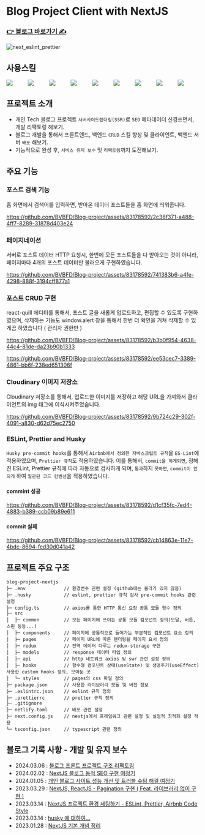 # Blog Project Client with NextJS

### [ 👉 블로그 바로가기 ✍️ ](https://lsevina126.netlify.app)

![next_eslint_prettier](https://github.com/BVBFD/Blog-project/assets/83178592/1533b501-0375-4aef-a490-a0730aec1147)

## 사용스킬
<div style="display: flex; width: 100%;">
  <span style="flex: 1;" target="_blank">
    <img src="https://img.shields.io/badge/Next.js-000000?style=for-the-badge&logo=next.js&logoColor=fff" />
  </span>
  <span style="flex: 1;" target="_blank">
    <img src="https://img.shields.io/badge/Redux-764ABC?style=for-the-badge&logo=redux&logoColor=fff" />
  </span>
  <span style="flex: 1;" target="_blank">
    <img src="https://img.shields.io/badge/Sass-CC6699?style=for-the-badge&logo=sass&logoColor=fff" />
  </span>
  <span style="flex: 1;" target="_blank">
    <img src="https://img.shields.io/badge/TypeScript-3178C6?style=for-the-badge&logo=TypeScript&logoColor=fff" />
  </span>
  <span style="flex: 1;" target="_blank">
    <img src="https://img.shields.io/badge/Axios-5A29E4?style=for-the-badge&logo=Axios&logoColor=fff" />
  </span>
  <span style="flex: 1;" target="_blank">
    <img src="https://img.shields.io/badge/SWR-000000?style=for-the-badge&logo=SWR&logoColor=fff" />
  </span>
  <span style="flex: 1;" target="_blank">
    <img src="https://img.shields.io/badge/antdesign-0170FE?style=for-the-badge&logo=antdesign&logoColor=fff" />
  </span>
  <span style="flex: 1;" target="_blank">
    <img src="https://img.shields.io/badge/ESLint-4B32C3?style=for-the-badge&logo=ESLint&logoColor=fff" />
  </span>
  <span style="flex: 1;" target="_blank">
    <img src="https://img.shields.io/badge/Prettier-000000?style=for-the-badge&logo=prettier" />
  </span>
</div>


## 프로젝트 소개

- 개인 Tech 블로그 프로젝트 `서버사이드렌더링(SSR)`로 `SEO` 메타데이터 신경쓰면서, 개발 리팩토링 해보기.
- 블로그 개발을 통해서 프론트엔드, 백엔드 `CRUD` 스킬 향상 및 클라이언트, 백엔드 서버 `배포` 해보기.
- 기능적으로 완성 후, `서비스 유지 보수` 및 `리팩토링`까지 도전해보기.

## 주요 기능

### 포스트 검색 기능

홈 화면에서 검색어를 입력하면, 받아온 데이터 포스트들을 홈 화면에 띄워줍니다.

https://github.com/BVBFD/Blog-project/assets/83178592/2c38f371-a488-4ff7-8289-31878d403e24

### 페이지네이션

서버로 포스트 데이터 HTTP 요청시, 한번에 모든 포스트들을 다 받아오는 것이 아니라, 페이지마다 4개의 포스트 데이터만 불러오게 구현하였습니다.

https://github.com/BVBFD/Blog-project/assets/83178592/741383b6-a4fe-4298-888f-3194cff877a1

### 포스트 CRUD 구현

react-quill 에디터를 통해서, 포스트 글을 새롭게 업로드하고, 편집할 수 있도록 구현하였으며, 삭제하는 기능도 window.alert 창을 통해서 한번 더 확인을 거쳐 삭제할 수 있게끔 하였습니다 ( 관리자 권한만 )

https://github.com/BVBFD/Blog-project/assets/83178592/b3b0f954-4638-44c4-81de-da23b90b1333

https://github.com/BVBFD/Blog-project/assets/83178592/ee53cec7-3389-4861-bb6f-238ed651306f

### Cloudinary 이미지 저장소

Cloudinary 저장소를 통해서, 업로드한 이미지를 저장하고 해당 URL을 가져와서 클라이언트의 img 태그에 이식시켜주었습니다.

https://github.com/BVBFD/Blog-project/assets/83178592/9b724c29-302f-4091-a830-d62d75ec2750

### ESLint, Prettier and Husky

`Husky pre-commit hooks`를 통해서 `Airbnb에서 정의한 자바스크립트 규칙`을 `ES-Lint`에 적용하였으며, `Prettier 규칙`도 적용하였습니다. 이를 통해서, `commit을 하게되면`, 정해진 ESLint, Prettier 규칙에 따라 자동으로 검사하게 되며, `통과`하지 `못하면`, `commit이 안되게` 하여 `일관된 코드 컨벤션`을 적용하였습니다.

#### commint 성공

https://github.com/BVBFD/Blog-project/assets/83178592/d1cf35fc-7ed4-4883-b389-ccb09b89e611

#### commit 실패

https://github.com/BVBFD/Blog-project/assets/83178592/cb14863e-11e7-4bdc-8694-fed30d041a42

## 프로젝트 주요 구조

```
blog-project-nextjs
├─ .env              // 환경변수 관련 설정 (github에는 올라가 있지 않음)
├─ .husky            // eslint, prettier 규칙 검사 pre-commit hooks 관련 설정
├─ config.ts         // axios를 통한 HTTP 통신 요청 공통 모듈 함수 정의
├─ src
│  ├─ common         // 모든 페이지에 쓰이는 공통 모듈 컴포넌트 정의(모달, 버튼, 스핀 등등...)
│  ├─ components     // 페이지에 공통적으로 들어가는 부분적인 컴포넌트 요소 정의
│  ├─ pages          // 페이지 URL에 따른 렌더링될 페이지 요서 정의
│  ├─ redux          // 전역 데이터 다루는 redux-storage 구현
│  ├─ models         // response 데이터 타입 정의
│  ├─ api            // http 네트워크 axios 및 swr 관련 설정 정의
│  ├─ hooks          // 함수형 컴포넌트 상태(useState) 및 생명주기(useEffect) 사용한 custom hooks 정의, 모아둔 곳
│  └─ styles         // pages의 css 파일 정의
├─ package.json      // 사용한 라이브러리 모듈 및 버전 정보
├─ .eslintrc.json    // eslint 규칙 정의
├─ .prettierrc       // pretter 규칙 정의
├─ .gitignore
├─ netlify.toml      // 배포 관련 설정
├─ next.config.js    // nextjs에서 프레임워크 관련 설정 및 실험적 최적화 설정 적용
└─ tsconfig.json     // typescript 관련 정의
```

## 블로그 기록 사항 - 개발 및 유지 보수

- 2024.03.06 : [ 블로그 프론트 프로젝트 구조 리팩토링 ](https://lsevina126.netlify.app/post/65dbdbfb2fc009c1bf9ddb27)
- 2024.02.02 : [ NextJS 블로그 동적 SEO 구현 여정기 ](https://lsevina126.netlify.app/post/65bcd867390620f004440afe)
- 2024.01.05 : [ 개인 블로그 사이트 성능 개선 및 트러블 슈팅 해결 여정기 ](https://lsevina126.netlify.app/post/65979ed57a920683806df985)
- 2023.03.29 : [ NextJS, ReactJS - Pagination 구현 ( Feat. 라이브러리 없이 구현 ) ](https://lsevina126.netlify.app/post/642350ca059244411a587631)
- 2023.03.14 : [ NextJS 프로젝트 환경 세팅하기 - ESLint, Prettier, Airbnb Code Style ](https://lsevina126.netlify.app/post/640fcdaf059244411a581e19)
- 2023.03.14 : [ husky 에 대하여... ](https://lsevina126.netlify.app/post/640fbf8f059244411a581db4)
- 2023.01.28 : [ NextJS 기본 개념 정리 ](https://lsevina126.netlify.app/post/63d4ad1b2e757991f51cf24a)
